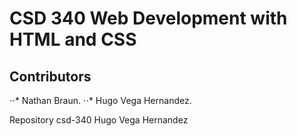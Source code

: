 # CSD 340 Web Development with HTML and CSS
## Contributors
⋅⋅* Nathan Braun. 
⋅⋅* Hugo Vega Hernandez. 


Repository csd-340 Hugo Vega Hernandez
